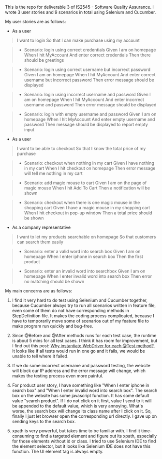 This is the repo for deliverable 3 of IS2545 - Software Quality Assurance. I wrote 3 user stories and 9 scenarios in total using Selenium and Cucumber.

My user stories are as follows:
* As a user
> I want to login
> So that I can make purchase using my account

>* Scenario: login using correct credentials
                Given I am on homepage
                When I hit MyAccount
                And enter correct credentials
                Then there should be greetings

>* Scenario: login using correct username but incorrect password
                Given I am on homepage
                When I hit MyAccount
                And enter correct username but incorrect password
                Then error message should be displayed
        
>* Scenario: login using incorrect username and password
                Given I am on homepage
                When I hit MyAccount
                And enter incorrect username and password
                Then error message should be displayed

>* Scenario: login with empty username and password
                Given I am on homepage
                When I hit MyAccount
                And enter empty username and password
                Then message should be displayed to report empty input 

* As a user
> I want to be able to checkout
> So that I know the total price of my purchase

>* Scenario: checkout when nothing in my cart
                Given I have nothing in my cart
                When I hit checkout on homepage
                Then error message will tell me nothing in my cart

>* Scenario: add magic mouse to cart
                Given I am on the page of magic mouse
                When I hit Add To Cart
                Then a notification will be shown

>* Scenario: checkout when there is one magic mouse in the shopping cart
                Given I have a magic mouse in my shopping cart
                When I hit checkout in pop-up window
                Then a total price should be shown

* As a company representative
> I want to let my products searchable on homepage
> So that customers can search them easily

>* Scenario: enter a valid word into search box
                Given I am on homepage
                When I enter iphone in search box
                Then the first product

>* Scenario: enter an invalid word into searchbox
                Given I am on homepage
                When I enter invalid word into search box
                Then error no matching should be shown

My main concerns are as follows:
1. I find it very hard to do test using Selenium and Cucumber together, because Cucumber always try to run all scenarios written in feature file, even some of them do not have corresponding methods in StepDefinition file. It makes the coding process complicated, because I have to temporarily move some of scenarios out of my feature file to make program run quickly and bug-free. 

2. Since @Before and @After methods runs for each test case, the runtime is about 5 mins for all test cases. I think it has room for improvement, but I find out this post: [Why instantiate WebDriver for each @Test method?](http://stackoverflow.com/questions/19323231/why-instantiate-webdriver-for-each-test-method). It looks like if all tests would run in one go and it fails, we would be unable to tell where it failed.

3. If we do some incorrect username and password testing, the website will block our IP address and the error message will change, which makes the testing process even more painful.

4. For product user story, I have something like "When I enter iphone in search box" and "When I enter invalid word into search box". The search box on the website has some javascript function. It has some default value "search product". If I do not click on it first, value I send to it will be appended to the default value, which is very annoying. What's worse, the search box will change its class name after I click on it. So, finally I just let browser open the corresponding url directly. I gave up on sending keys to the search box.

5. xpath is very powerful, but takes time to be familiar with. I find it time-consuming to find a targeted element and figure out its xpath, especially for those elements without id or class. I tried to use Selenium IDE to find the element selector, but it looks like Selenium IDE does not have this function. The UI element tag is always empty.

